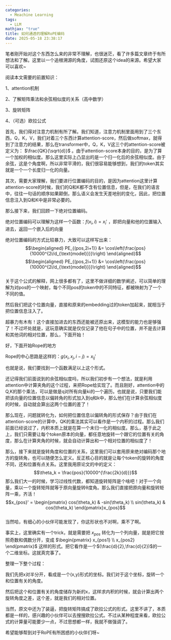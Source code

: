 ```yaml
---
categories:
  - Meachine Learning
tags:
  - LLM
mathjax: "true"
title: 如何通透的理解RoPE编码
date: 2025-05-18 23:38:17
---
```


笔者刚开始对这个东西怎么来的非常不理解，也很迷茫，看了许多篇文章终于有所想法和了解。这里以一个追根溯源的角度，试图还原这个idea的来源。希望大家可以喜欢~  

阅读本文需要的前置知识：  

1、attention机制  

2、了解矩阵乘法和余弦相似度的关系（高中数学）  

3、旋转矩阵  

4、（可选）欧拉公式  

首先，我们得对注意力机制有所了解。我们知道，注意力机制里面用到了三个东西，Q，K，V，我们对着三个东西计算attention-score，然后做softmax，就得到了注意力的结果，那么在transformer中，Q，K，V这三个的attention-score被定义为： $\frac{QK}{\sqrt{d}}$ 。由于attention-score本身的目的，是为了算一个加权的相似度。那么这里实际上凸显出的是一个归一化后的余弦相似度。由于余弦，这是个角度啊，所以非常平滑的，我们很容易能够想到，我们的token其实就是一个一个长度归一化的向量。  

其次，需要大家理解，我们要进行位置编码的目的，是因为attention这里计算attention-score的时候，我们的Q和K都不含有位置信息，但是，在我们的语言中，往往一句话的顺序如果颠倒，那么语义会发生天差地别的变化，因此，把位置信息注入到Q和K中是非常必要的。  

那么接下来，我们回顾一下绝对位置编码。  

绝对位置编码可以理解为这样一个函数：$f(x_i,i) = x_i'$ ，即把向量和他的位置输入进去，返回一个嵌入后的向量  

绝对位置编码的方式比较暴力，大致可以这样写出来：  
$$\begin{aligned} PE_{(pos,2i+1)} &= \cos\left(\frac{pos}{10000^{2i/d_{\text{model}}}}\right) \end{aligned}$$ $$\begin{aligned} PE_{(pos,2i+1)} &= \cos\left(\frac{pos}{10000^{2i/d_{\text{model}}}}\right) \end{aligned}$$  
关于这个公式的解释，网上很多都有了，这里不做详细的数学阐述，可以简单的理解为对pos的一个映射，每个不同pos的token中的不同特征，都被映射为了一个不同的值。  

然后我们把这个位置向量，直接和原来的embedding过的token加起来，就相当于把位置信息注入了。  

超暴力有木有！这个直接加进去的东西还能被还原出来，这模型的能力也是够强了！不过坏处就是，这玩意确实就是仅仅记录了他在句子中的位置，并不是去计算和其他词的相对位置，那么，下面开始！  

好，下面开始Rope的地方  

Rope的中心思路是这样的：$g(x_i,x_j,i-j) = x_{ij}'$  

也就是说，我们要找到一个函数满足以上这个形式。  

还记得我们前面说到的余弦相似度吗，所以我们初步有一个想法，就是利用attention中计算夹角的这个过程，来把Rope给实现了。而且刚好，attention中的Q,K的那个乘法，可以是做是q对所有向量ki的一个遍历。也就是说，只要我们能把该向量的位置信息以偏转角的形式加入到q和k中，那么他们在计算余弦相似度的时候，自动就会算出这两个位置的差了！  

那么现在，问题就转化为，如何把位置信息以偏转角的形式保存？由于我们在attention-score的计算中，QK的乘法其实可以看作是一个内积的过程。那么我们前面已经说过了，内积本质上就是在算一个未归一化的相似度。那么，基于此之上，我们只需要让每个token原本的向量，都任意地旋转一个跟它的位置有关的角度，那么在计算夹角的时候，就会自动计算出和一个相对位置的相似度了！  

那么，接下来就是旋转角度和位置的关系，这里我们可以套用原来绝对编码那个地方的旋转角，也可以随便怎么定义。反正核心目的就是让每个token的旋转的角度不同，还和位置有点关系。这里我用原论文的中的定义： $$\theta_k = \frac{pos}{10000^{\frac{2k}{d}}}$$那么我们大一的时候，学习过线性代数，都知道旋转矩阵是个啥吧！对于一个向量，乘以一个旋转矩阵就等于原向量旋转θ度角。那么我们直接把原向量和旋转矩阵一乘，齐活！  
$$x_{pos}' = \begin{pmatrix} cos(\theta_k) & -sin(\theta_k) \\ sin(\theta_k) & cos(\theta_k)  \end{pmatrix}x_{pos}$$  
当然哈，有细心的小伙伴可能发现了，你这形状也不对啊，乘不了啊。  

事实上，这里确实有一个trick，就是需要把 $x_{pos}$ 转化为一个列向量，就是把它按照奇数和偶数分开，变成 $\begin{pmatrix} x_{pos1} \\ x_{pos2} \end{pmatrix}$ 这样的形式。把它看作是一个$(\frac{d}{2},\frac{d}{2})$的一个二维坐标。这就真完事了。  

整理一下整个过程：  

我们先把x对半分开，看成是一个(x,y)形式的坐标。我们对于这个坐标，旋转一个和位置有关的角度。  

然后把这个和位置有关的角度储存为新的x，这样求内积的时候，就会计算出两个旋转角度之差，这个差，就是我们的相对位置。  

当然，原文中还为了装逼，把旋转矩阵搞成了欧拉公式的形式。这里不讲了，本质都是一样的，感兴趣的小伙伴可以去搜搜欧拉公式。不过从某种程度来看，欧拉公式的计算量可能要少一点，不过思想都一样，我就不做强调了。  

希望能够帮到对于RoPE有所困惑的小伙伴们呀~  